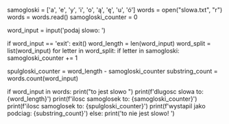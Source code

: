 samogloski = ['a', 'e', 'y', 'i', 'o', 'ą', 'ę', 'u', 'ó']
words = open("slowa.txt", "r")
words = words.read()
samogloski_counter = 0

word_input = input('podaj slowo: ')

if word_input == 'exit':
    exit()
word_length = len(word_input)
word_split = list(word_input)
for letter in word_split:
    if letter in samogloski:
        samogloski_counter += 1

spulgloski_counter = word_length - samogloski_counter
substring_count = words.count(word_input)

if word_input in words:
    print("to jest slowo ")
    print(f'dlugosc slowa to: {word_length}')
    print(f'ilosc samoglosek to: {samogloski_counter}')
    print(f'ilosc samoglosek to: {spulgloski_counter}')
    print(f'wystapil jako podciag: {substring_count}')
else:
    print('to nie jest slowo! ')
